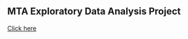 ## MTA Exploratory Data Analysis Project
[Click here](Finding%20spacesthe%20spacesbest%20spaceslocations%20spacesto%20spacesplace%20spacesDonuts%20spacestrucks%20spacesin%20spacesNY%20spacescity%20spaces.md)

